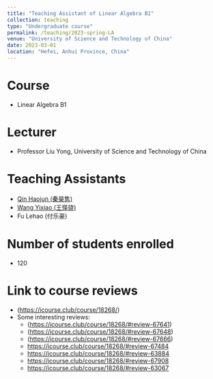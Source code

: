 ```yaml
---
title: "Teaching Assistant of Linear Algebra B1"
collection: teaching
type: "Undergraduate course"
permalink: /teaching/2023-spring-LA
venue: "University of Science and Technology of China"
date: 2023-03-01
location: "Hefei, Anhui Province, China"
---
```


Course
======
* Linear Algebra B1

Lecturer
======
* Professor Liu Yong, University of Science and Technology of China

Teaching Assistants
======
* [Qin Haojun (秦昊隽)](https://haojun-qin.github.io/)
* [Wang Yixiao (王怿骁)](http://home.ustc.edu.cn/~wyx_mail/)
* Fu Lehao (付乐豪)

Number of students enrolled
======
* 120

Link to course reviews
======
* (https://icourse.club/course/18268/)
* Some interesting reviews:
  * (https://icourse.club/course/18268/#review-67641)
  * (https://icourse.club/course/18268/#review-67648)
  * (https://icourse.club/course/18268/#review-67666)
  * https://icourse.club/course/18268/#review-67484
  * https://icourse.club/course/18268/#review-63884
  * https://icourse.club/course/18268/#review-67908
  * https://icourse.club/course/18268/#review-63067
